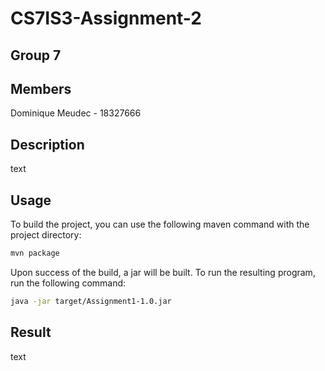 # CS7IS3-Assignment-2
## Group 7

## Members
Dominique Meudec - 18327666

## Description

text


## Usage
To build the project, you can use the following maven command
with the project directory:
```bash
mvn package
```

Upon success of the build, a jar will be built. To run the resulting
program, run the following command:
```bash
java -jar target/Assignment1-1.0.jar
```

## Result
text
